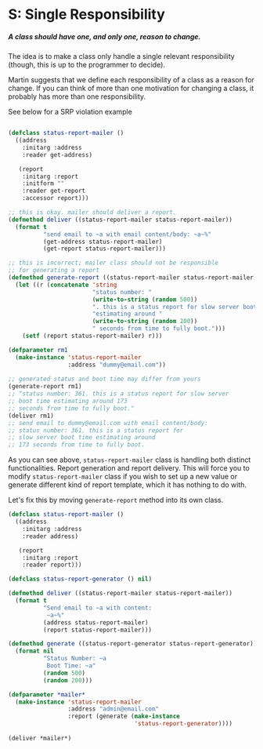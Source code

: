 # S: Single Responsibility

##### A class should have one, and  only one, reason to change.
The idea is to make a class only handle a single relevant responsibility (though, this is up to the programmer to decide).

Martin suggests that we define each responsibility of a class as a reason for change.  If you can think of more than one motivation for changing a class, it probably has more than one responsibility.

See below for a SRP violation example

```lisp

(defclass status-report-mailer ()
  ((address
    :initarg :address
    :reader get-address)

   (report
    :initarg :report
    :initform ""
    :reader get-report
    :accessor report)))

;; this is okay. mailer should deliver a report.
(defmethod deliver ((status-report-mailer status-report-mailer))
  (format t
          "send email to ~a with email content/body: ~a~%"
          (get-address status-report-mailer)
          (get-report status-report-mailer)))

;; this is incorrect; mailer class should not be responsible
;; for generating a report
(defmethod generate-report ((status-report-mailer status-report-mailer))
  (let ((r (concatenate 'string
                        "status number: "
                        (write-to-string (random 500))
                        ". this is a status report for slow server boot time "
                        "estimating around "
                        (write-to-string (random 200))
                        " seconds from time to fully boot.")))
    (setf (report status-report-mailer) r)))

(defparameter rm1
  (make-instance 'status-report-mailer
                 :address "dummy@email.com"))
                 
;; generated status and boot time may differ from yours
(generate-report rm1) 
;; "status number: 361. this is a status report for slow server
;; boot time estimating around 173
;; seconds from time to fully boot."
(deliver rm1)
;; send email to dummy@email.com with email content/body:
;; status number: 361. this is a status report for 
;; slow server boot time estimating around
;; 173 seconds from time to fully boot.

```

As you can see above, `status-report-mailer` class is handling both distinct functionalities. Report generation and report delivery. This will force you to modify `status-report-mailer` class if you wish to set up a new value or generate different kind of report template, which it has nothing to do with.

Let's fix this by moving `generate-report` method into its own class.

```lisp
(defclass status-report-mailer ()
  ((address
    :initarg :address
    :reader address)

   (report
    :initarg :report
    :reader report)))

(defclass status-report-generator () nil)

(defmethod deliver ((status-report-mailer status-report-mailer))
  (format t
          "Send email to ~a with content:
           ~a~%"
          (address status-report-mailer)
          (report status-report-mailer)))

(defmethod generate ((status-report-generator status-report-generator))
  (format nil
          "Status Number: ~a
           Boot Time: ~a"
          (random 500)
          (random 200)))

(defparameter *mailer*
  (make-instance 'status-report-mailer
                 :address "admin@email.com"
                 :report (generate (make-instance
                                    'status-report-generator))))
                                    
(deliver *mailer*)

```



